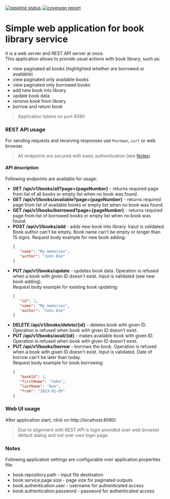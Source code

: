 [![pipeline status](https://gitlab.com/brano.beno/library-for-nextit/badges/master/pipeline.svg)](https://gitlab.com/brano.beno/library-for-nextit/-/commits/master)
[![coverage report](https://gitlab.com/brano.beno/library-for-nextit/badges/master/coverage.svg)](https://gitlab.com/brano.beno/library-for-nextit/-/commits/master) 

# Simple web application for book library service
It is a web server and REST API server at once.  
This application allows to provide usual actions with book library, such as:
- view paginated all books (highlighted whether are borrowed or available)
- view paginated only available books
- view paginated only borrowed books
- add new book into library
- update book data
- remove book from library
- borrow and return book

> Application listens on port 8080

### REST API usage
For sending requests and receiving responses use `Postman`, `curl` or web browser.

> All endpoints are secured with basic authentication (see [Notes](#notes))

#### API description
Following endpoints are available for usage:

- **GET /api/v1/books/all?page={pageNumber}** - returns required page from list of all books or empty list when no book was found.
- **GET /api/v1/books/available?page={pageNumber}** - returns required page from list of available books or empty list when no book was found.
- **GET /api/v1/books/borrowed?page={pageNumber}** - returns required page from list of borrowed books or empty list when no book was found.
- **POST /api/v1/books/add** - adds new book into library. Input is validated. Book author can't be empty. Book name can't be empty or longer than 15 signs.
  Request body example for new book adding:
  ```json
  {
     "name": "My memories",
     "author": "John Doe"
  }
  ```
- **PUT /api/v1/books/update** - updates book data. Operation is refused when a book with given ID doesn't exist. Input is validated (see new book adding).  
  Request body example for existing book updating:
  ```json
  {
     "id": 1,
     "name": "My memories",
     "author": "John Doe"
  }
  ```
- **DELETE /api/v1/books/delete/{id}** - deletes book with given ID. Operation is refused when book with given ID doesn't exist.  
- **PUT /api/v1/books/avail/{id}** - makes available book with given ID. Operation is refused when book with given ID doesn't exist.  
- **PUT /api/v1/books/borrow** - borrows the book. Operation is refused when a book with given ID doesn't exist. Input is validated. Date of borrow can't be later than today.  
  Request body example for book borrowing:
  ```json
  {
     "bookId": 1,
     "firstName": "John",
     "lastName": "Doe",
     "from": "2023-01-05"
  }
  ```

### Web UI usage
After application start, click on http://localhost:8080/

> Due to alignment with REST API is login provided over web browser default dialog and not over own login page.

### Notes
Following application settings are configurable over application.properties file:
- book.repository.path - input file destination
- book.service.page.size - page size for paginated outputs
- book.authentication.user - username for authenticated access
- book.authentication.password - password for authenticated access
